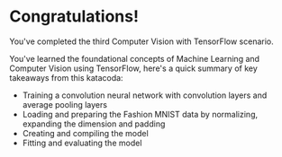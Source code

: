 # Congratulations!
You've completed the third Computer Vision with TensorFlow scenario.

You've learned the foundational concepts of Machine Learning and Computer Vision using TensorFlow, here's a quick summary of key takeaways from this katacoda:

* Training a convolution neural network with convolution layers and average pooling layers
* Loading and preparing the Fashion MNIST data by normalizing, expanding the dimension and padding
* Creating and compiling the model
* Fitting and evaluating the model